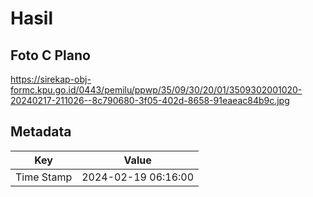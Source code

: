 # Hasil

## Foto C Plano

https://sirekap-obj-formc.kpu.go.id/0443/pemilu/ppwp/35/09/30/20/01/3509302001020-20240217-211026--8c790680-3f05-402d-8658-91eaeac84b9c.jpg


## Metadata

| Key        | Value               |
| ---------- | ------------------- |
| Time Stamp | 2024-02-19 06:16:00 |



